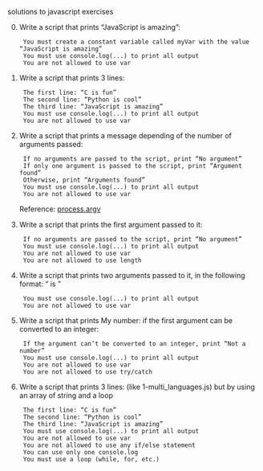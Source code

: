 solutions to javascript exercises

0. Write a script that prints “JavaScript is amazing”:

        You must create a constant variable called myVar with the value “JavaScript is amazing”
        You must use console.log(...) to print all output
        You are not allowed to use var

1. Write a script that prints 3 lines:

        The first line: “C is fun”
        The second line: “Python is cool”
        The third line: “JavaScript is amazing”
        You must use console.log(...) to print all output
        You are not allowed to use var

2. Write a script that prints a message depending of the number of arguments passed:

        If no arguments are passed to the script, print “No argument”
        If only one argument is passed to the script, print “Argument found”
        Otherwise, print “Arguments found”
        You must use console.log(...) to print all output
        You are not allowed to use var
    Reference: [process.argv](https://nodejs.org/api/process.html#process_process_argv)

3. Write a script that prints the first argument passed to it:

        If no arguments are passed to the script, print “No argument”
        You must use console.log(...) to print all output
        You are not allowed to use var
        You are not allowed to use length

4. Write a script that prints two arguments passed to it, in the following format: “ is ”

        You must use console.log(...) to print all output
        You are not allowed to use var

5. Write a script that prints My number: <first argument converted in integer> if the first argument can be converted to an integer:

        If the argument can’t be converted to an integer, print “Not a number”
        You must use console.log(...) to print all output
        You are not allowed to use var
        You are not allowed to use try/catch

6. Write a script that prints 3 lines: (like 1-multi_languages.js) but by using an array of string and a loop

        The first line: “C is fun”
        The second line: “Python is cool”
        The third line: “JavaScript is amazing”
        You must use console.log(...) to print all output
        You are not allowed to use var
        You are not allowed to use any if/else statement
        You can use only one console.log
        You must use a loop (while, for, etc.)

